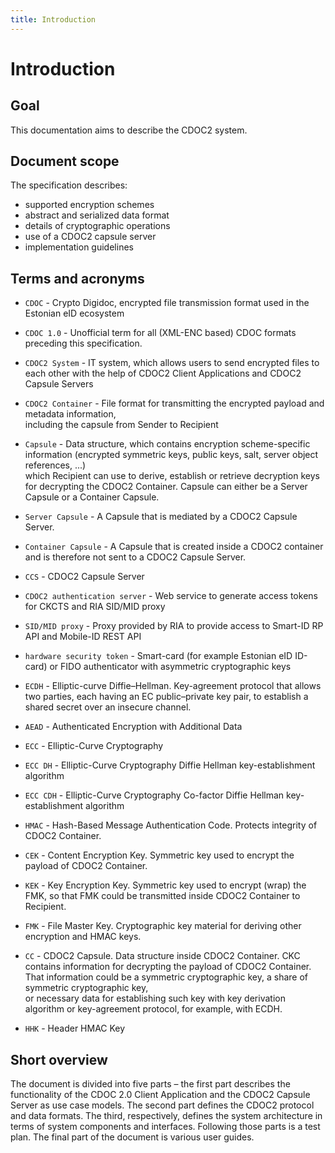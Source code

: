 ```yaml
---
title: Introduction
---
```


# Introduction

## Goal

This documentation aims to describe the CDOC2 system.

## Document scope

The specification describes:

* supported encryption schemes
* abstract and serialized data format
* details of cryptographic operations
* use of a CDOC2 capsule server
* implementation guidelines

## Terms and acronyms

* `CDOC` - Crypto Digidoc, encrypted file transmission format used in the Estonian eID ecosystem

* `CDOC 1.0` - Unofficial term for all (XML-ENC based) CDOC formats preceding this specification.

* `CDOC2 System` - IT system, which allows users to send encrypted files to each other with the help of CDOC2 Client Applications and CDOC2 Capsule Servers

* `CDOC2 Container` - File format for transmitting the encrypted payload and metadata information, <br/>including the capsule from Sender to Recipient

* `Capsule` - Data structure, which contains encryption scheme-specific information (encrypted symmetric keys, public keys, salt, server object references, ...)<br/>which Recipient can use to derive, establish or retrieve decryption keys for decrypting the CDOC2 Container. Capsule can either be a Server Capsule or a Container Capsule.

* `Server Capsule` - A Capsule that is mediated by a CDOC2 Capsule Server.

* `Container Capsule` - A Capsule that is created inside a CDOC2 container and is therefore not sent to a CDOC2 Capsule Server.

* `CCS` - CDOC2 Capsule Server

* `CDOC2 authentication server` - Web service to generate access tokens for CKCTS and RIA SID/MID proxy

* `SID/MID proxy` - Proxy provided by RIA to provide access to Smart-ID RP API and Mobile-ID REST API

* `hardware security token` - Smart-card (for example Estonian eID ID-card) or FIDO authenticator with asymmetric cryptographic keys

* `ECDH` - Elliptic-curve Diffie–Hellman. Key-agreement protocol that allows two parties, each having an EC public–private key pair, to establish a shared secret over an insecure channel.

* `AEAD` - Authenticated Encryption with Additional Data

* `ECC` - Elliptic-Curve Cryptography

* `ECC DH` - Elliptic-Curve Cryptography Diffie Hellman key-establishment algorithm

* `ECC CDH` - Elliptic-Curve Cryptography Co-factor Diffie Hellman key-establishment algorithm

* `HMAC` - Hash-Based Message Authentication Code. Protects integrity of CDOC2 Container.

<!--- acronyms about various keys -->

* `CEK` - Content Encryption Key. Symmetric key used to encrypt the payload of CDOC2 Container.

* `KEK` - Key Encryption Key. Symmetric key used to encrypt (wrap) the FMK, so that FMK could be transmitted inside CDOC2 Container to Recipient.

* `FMK` - File Master Key. Cryptographic key material for deriving other encryption and HMAC keys.

* `CC` - CDOC2 Capsule. Data structure inside CDOC2 Container. CKC contains information for decrypting the payload of CDOC2 Container. <br/> That information could be a symmetric cryptographic key, a share of symmetric cryptographic key, <br/> or necessary data for establishing such key with key derivation algorithm or key-agreement protocol, for example, with ECDH.

* `HHK` - Header HMAC Key

## Short overview

The document is divided into five parts – the first part describes the functionality of the CDOC 2.0 Client Application and the CDOC2 Capsule Server as use case models. The second part defines the CDOC2 protocol and data formats. The third, respectively, defines the system architecture in terms of system components and interfaces. Following those parts is a test plan. The final part of the document is various user guides.
